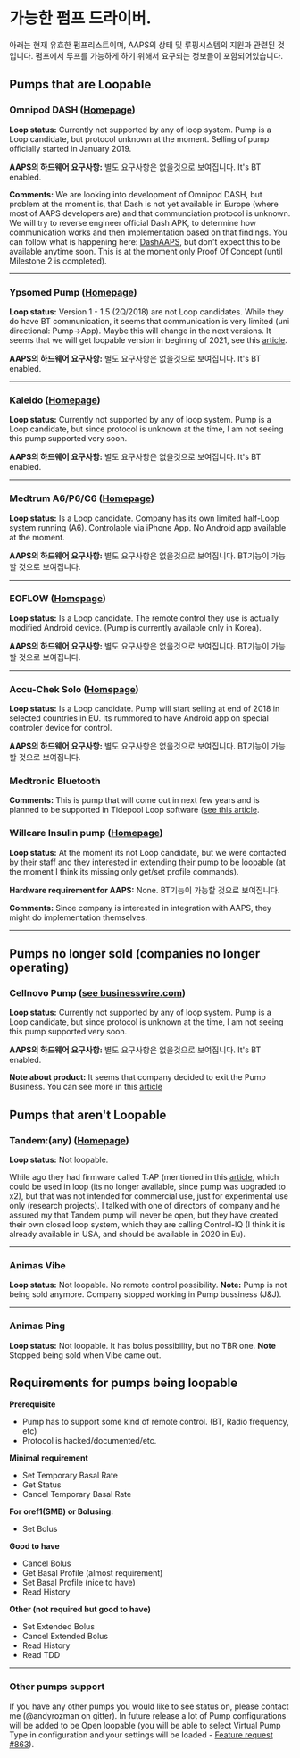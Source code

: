 # 가능한 펌프 드라이버.

아래는 현재 유효한 펌프리스트이며, AAPS의 상태 및 루핑시스템의 지원과 관련된 것입니다. 펌프에서 루프를 가능하게 하기 위해서 요구되는 정보들이 포함되어있습니다.

## Pumps that are Loopable

### Omnipod DASH ([Homepage](https://www.myomnipod.com/DASH))

**Loop status:** Currently not supported by any of loop system. Pump is a Loop candidate, but protocol unknown at the moment. Selling of pump officially started in January 2019.

**AAPS의 하드웨어 요구사항:** 별도 요구사항은 없을것으로 보여집니다. It's BT enabled.

**Comments:** We are looking into development of Omnipod DASH, but problem at the moment is, that Dash is not yet available in Europe (where most of AAPS developers are) and that communciation protocol is unknown. We will try to reverse engineer official Dash APK, to determine how communication works and then implementation based on that findings. You can follow what is happening here: [DashAAPS](https://github.com/andyrozman/DashAAPS/projects/1), but don't expect this to be available anytime soon. This is at the moment only Proof Of Concept (until Milestone 2 is completed).

* * *

### Ypsomed Pump ([Homepage](https://www.ypsomed.com/en/diabetes-care-mylife.html))

**Loop status:** Version 1 - 1.5 (2Q/2018) are not Loop candidates. While they do have BT communication, it seems that communication is very limited (uni directional: Pump->App). Maybe this will change in the next versions. It seems that we will get loopable version in begining of 2021, see this [article](https://www.ypsomed.com/en/media/details/ypsomed-and-dexcom-enter-into-partnership-to-drive-closed-loop-system.html?fbclid=IwAR3gYSMz8dvPARYgbj5djm4Yxa7JdFthfzOrrg94C9Bigj6RGeycxSfGHyg).

**AAPS의 하드웨어 요구사항:** 별도 요구사항은 없을것으로 보여집니다. It's BT enabled.

* * *

### Kaleido ([Homepage](https://www.hellokaleido.com/))

**Loop status:** Currently not supported by any of loop system. Pump is a Loop candidate, but since protocol is unknown at the time, I am not seeing this pump supported very soon.

**AAPS의 하드웨어 요구사항:** 별도 요구사항은 없을것으로 보여집니다. It's BT enabled.

* * *

### Medtrum A6/P6/C6 ([Homepage](http://www.medtrum.com/P6.html))

**Loop status:** Is a Loop candidate. Company has its own limited half-Loop system running (A6). Controlable via iPhone App. No Android app available at the moment.

**AAPS의 하드웨어 요구사항:** 별도 요구사항은 없을것으로 보여집니다. BT기능이 가능할 것으로 보여집니다.

* * *

### EOFLOW ([Homepage](http://www.eoflow.com/eng/main/main.html))

**Loop status:** Is a Loop candidate. The remote control they use is actually modified Android device. (Pump is currently available only in Korea).

**AAPS의 하드웨어 요구사항:** 별도 요구사항은 없을것으로 보여집니다. BT기능이 가능할 것으로 보여집니다.

* * *

### Accu-Chek Solo ([Homepage](https://www.roche.com/media/releases/med-cor-2018-07-23.htm))

**Loop status:** Is a Loop candidate. Pump will start selling at end of 2018 in selected countries in EU. Its rummored to have Android app on special controler device for control.

**AAPS의 하드웨어 요구사항:** 별도 요구사항은 없을것으로 보여집니다. BT기능이 가능할 것으로 보여집니다.

### Medtronic Bluetooth

**Comments:** This is pump that will come out in next few years and is planned to be supported in Tidepool Loop software ([see this article](https://www.tidepool.org/blog/tidepool-loop-medtronic-collaboration).

### Willcare Insulin pump ([Homepage](http://en.shinmyungmedi.com))

**Loop status:** At the moment its not Loop candidate, but we were contacted by their staff and they interested in extending their pump to be loopable (at the moment I think its missing only get/set profile commands).

**Hardware requirement for AAPS:** None. BT기능이 가능할 것으로 보여집니다.

**Comments:** Since company is interested in integration with AAPS, they might do implementation themselves.

* * *

## Pumps no longer sold (companies no longer operating)

### Cellnovo Pump ([see businesswire.com](https://www.businesswire.com/news/home/20190328005829/en/Cellnovo-Stops-Manufacturing-and-Commercial-Operations))

**Loop status:** Currently not supported by any of loop system. Pump is a Loop candidate, but since protocol is unknown at the time, I am not seeing this pump supported very soon.

**AAPS의 하드웨어 요구사항:** 별도 요구사항은 없을것으로 보여집니다. It's BT enabled.

**Note about product:** It seems that company decided to exit the Pump Business. You can see more in this [article](https://diabetogenic.wordpress.com/2019/04/01/and-then-cellnovo-disappeared/?fbclid=IwAR12Ow6gVbEOuD1zw7aNjBwqj5_aPkPipteHY1VHBvT3mchlH2y7Us6ZeAU)

## Pumps that aren't Loopable

### Tandem:(any) ([Homepage](https://www.tandemdiabetes.com/))

**Loop status:** Not loopable.

While ago they had firmware called T:AP (mentioned in this [article](https://www.liebertpub.com/doi/full/10.1089/dia.2018.0278?url_ver=Z39.88-2003&rfr_id=ori%3Arid%3Acrossref.org&rfr_dat=cr_pub%3Dpubmed&), which could be used in loop (its no longer available, since pump was upgraded to x2), but that was not intended for commercial use, just for experimental use only (research projects). I talked with one of directors of company and he assured my that Tandem pump will never be open, but they have created their own closed loop system, which they are calling Control-IQ (I think it is already available in USA, and should be available in 2020 in Eu).

* * *

### Animas Vibe

**Loop status:** Not loopable. No remote control possibility. **Note:** Pump is not being sold anymore. Company stopped working in Pump bussiness (J&J).

* * *

### Animas Ping

**Loop status:** Not loopable. It has bolus possibility, but no TBR one. **Note** Stopped being sold when Vibe came out.

## Requirements for pumps being loopable

**Prerequisite**

- Pump has to support some kind of remote control. (BT, Radio frequency, etc)
- Protocol is hacked/documented/etc.

**Minimal requirement**

- Set Temporary Basal Rate
- Get Status
- Cancel Temporary Basal Rate

**For oref1(SMB) or Bolusing:**

- Set Bolus

**Good to have**

- Cancel Bolus
- Get Basal Profile (almost requirement)
- Set Basal Profile (nice to have)
- Read History 

**Other (not required but good to have)**

- Set Extended Bolus
- Cancel Extended Bolus
- Read History
- Read TDD

* * *

### Other pumps support

If you have any other pumps you would like to see status on, please contact me (@andyrozman on gitter). In future release a lot of Pump configurations will be added to be Open loopable (you will be able to select Virtual Pump Type in configuration and your settings will be loaded - [Feature request #863](https://github.com/MilosKozak/AndroidAPS/issues/863)).